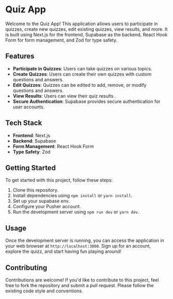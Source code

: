 # Quiz App

Welcome to the Quiz App! This application allows users to participate in quizzes, create new quizzes, edit existing quizzes, view results, and more. It is built using Next.js for the frontend, Supabase as the backend, React Hook Form for form management, and Zod for type safety.

## Features

- **Participate in Quizzes**: Users can take quizzes on various topics.
- **Create Quizzes**: Users can create their own quizzes with custom questions and answers.
- **Edit Quizzes**: Quizzes can be edited to add, remove, or modify questions and answers.
- **View Results**: Users can view their quiz results .
- **Secure Authentication**: Supabase provides secure authentication for user accounts.

## Tech Stack

- **Frontend**: Next.js
- **Backend**: Supabase
- **Form Management**: React Hook Form
- **Type Safety**: Zod

## Getting Started

To get started with this project, follow these steps:

1. Clone this repository.
2. Install dependencies using `npm install` or `yarn install`.
3. Set up your supabase env.
4. Configure your Pusher account.
5. Run the development server using `npm run dev` or `yarn dev`.

## Usage

Once the development server is running, you can access the application in your web browser at `http://localhost:3000`. Sign up for an account, explore the quizz, and start having fun playing around!

## Contributing

Contributions are welcome! If you'd like to contribute to this project, feel free to fork the repository and submit a pull request. Please follow the existing code style and conventions.
